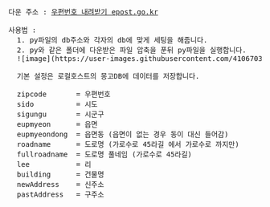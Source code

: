 <pre>
다운 주소 : <A href = "URL" target = "https://www.epost.go.kr/search/zipcode/areacdAddressDown.jsp">우편번호 내려받기 epost.go.kr</A>

사용법 : 
  1. py파일의 db주소와 각자의 db에 맞게 세팅을 해줍니다.
  2. py와 같은 폴더에 다운받은 파일 압축을 푼뒤 py파일을 실행합니다.
  ![image](https://user-images.githubusercontent.com/41067036/203475166-6488ff88-799b-430a-a052-d653f352596b.png)
  
  기본 설정은 로컬호스트의 몽고DB에 데이터를 저장합니다.
  
  zipcode       = 우편번호
  sido          = 시도
  sigungu       = 시군구
  eupmyeon      = 읍면
  eupmyeondong  = 읍면동 (읍면이 없는 경우 동이 대신 들어감)
  roadname      = 도로명 (가로수로 45라길 에서 가로수로 까지만)
  fullroadname  = 도로명 풀네임 (가로수로 45라길)
  lee           = 리
  building      = 건물명
  newAddress    = 신주소
  pastAddress   = 구주소
  
</pre>
